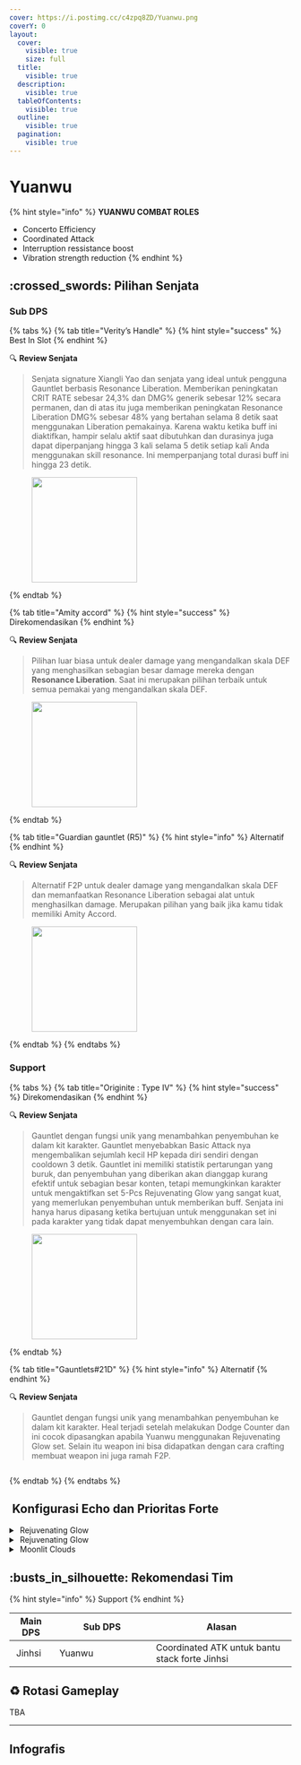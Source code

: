 ```yaml
---
cover: https://i.postimg.cc/c4zpq8ZD/Yuanwu.png
coverY: 0
layout:
  cover:
    visible: true
    size: full
  title:
    visible: true
  description:
    visible: true
  tableOfContents:
    visible: true
  outline:
    visible: true
  pagination:
    visible: true
---
```


# Yuanwu

{% hint style="info" %}
**YUANWU COMBAT ROLES**

* Concerto Efficiency
* Coordinated Attack
* Interruption ressistance boost
* Vibration strength reduction
{% endhint %}

## :crossed\_swords: Pilihan Senjata

### Sub DPS

{% tabs %}
{% tab title="Verity’s Handle" %}
{% hint style="success" %}
Best In Slot
{% endhint %}

:mag: **Review Senjata**

> Senjata signature Xiangli Yao dan senjata yang ideal untuk pengguna Gauntlet berbasis Resonance Liberation. Memberikan peningkatan CRIT RATE sebesar 24,3% dan DMG% generik sebesar 12% secara permanen, dan di atas itu juga memberikan peningkatan Resonance Liberation DMG% sebesar 48% yang bertahan selama 8 detik saat menggunakan Liberation pemakainya. Karena waktu ketika buff ini diaktifkan, hampir selalu aktif saat dibutuhkan dan durasinya juga dapat diperpanjang hingga 3 kali selama 5 detik setiap kali Anda menggunakan skill resonance. Ini memperpanjang total durasi buff ini hingga 23 detik.

<figure><img src="https://wuthering.wiki/img/weapon_21040016.png" alt="" width="188"><figcaption></figcaption></figure>
{% endtab %}

{% tab title="Amity accord" %}
{% hint style="success" %}
Direkomendasikan
{% endhint %}

:mag: **Review Senjata**

> Pilihan luar biasa untuk dealer damage yang mengandalkan skala DEF yang menghasilkan sebagian besar damage mereka dengan **Resonance Liberation**. Saat ini merupakan pilihan terbaik untuk semua pemakai yang mengandalkan skala DEF.

<figure><img src="https://wuthering.wiki/img/weapon_21040044.png" alt="" width="188"><figcaption></figcaption></figure>
{% endtab %}

{% tab title="Guardian gauntlet (R5)" %}
{% hint style="info" %}
Alternatif
{% endhint %}

:mag: **Review Senjata**

> Alternatif F2P untuk dealer damage yang mengandalkan skala DEF dan memanfaatkan Resonance Liberation sebagai alat untuk menghasilkan damage. Merupakan pilihan yang baik jika kamu tidak memiliki Amity Accord.

<figure><img src="https://wuthering.wiki/img/weapon_21040053.png" alt="" width="188"><figcaption></figcaption></figure>
{% endtab %}
{% endtabs %}

### Support

{% tabs %}
{% tab title="Originite : Type IV" %}
{% hint style="success" %}
Direkomendasikan
{% endhint %}

:mag: **Review Senjata**

> Gauntlet dengan fungsi unik yang menambahkan penyembuhan ke dalam kit karakter. Gauntlet menyebabkan Basic Attack nya mengembalikan sejumlah kecil HP kepada diri sendiri dengan cooldown 3 detik. Gauntlet ini memiliki statistik pertarungan yang buruk, dan penyembuhan yang diberikan akan dianggap kurang efektif untuk sebagian besar konten, tetapi memungkinkan karakter untuk mengaktifkan set 5-Pcs Rejuvenating Glow yang sangat kuat, yang memerlukan penyembuhan untuk memberikan buff. Senjata ini hanya harus dipasang ketika bertujuan untuk menggunakan set ini pada karakter yang tidak dapat menyembuhkan dengan cara lain.

<figure><img src="https://wuthering.wiki/img/weapon_21040023.png" alt="" width="188"><figcaption></figcaption></figure>
{% endtab %}

{% tab title="Gauntlets#21D" %}
{% hint style="info" %}
Alternatif
{% endhint %}

:mag: **Review Senjata**

> Gauntlet dengan fungsi unik yang menambahkan penyembuhan ke dalam kit karakter. Heal terjadi setelah melakukan Dodge Counter dan ini cocok dipasangkan apabila Yuanwu menggunakan Rejuvenating Glow set. Selain itu weapon ini bisa didapatkan dengan cara crafting membuat weapon ini juga ramah F2P.

<figure><img src="https://wuthering.wiki/img/weapon_21040034.png" alt=""><figcaption></figcaption></figure>
{% endtab %}
{% endtabs %}

## <img src="https://wuthering.wiki/img/item_10.png" alt="" data-size="line"> Konfigurasi Echo dan Prioritas Forte

<details>

<summary><img src="https://wuthering.wiki/img/fettericon_7.png" alt="" data-size="line"> Rejuvenating Glow</summary>

Fallacy of No Return - DEF%

<img src="https://wuthering.wiki/img/monster_330000070.png" alt="" data-size="original">

**Echo Skill** untuk summon Fallacy of No Return\
memberikan <mark style="color:yellow;">Spectro DMG</mark> yang setara dengan 11.4% dari max HP,\
setelah itu Resonator dapat 10% bonus Energy Regen\
dan tim dapat 10% bonus ATK selama 20 detik.

**Hold Echo Skill** untuk launch serangkaian ATK bertubi-tubi dengan biaya STA,\
masing-masing memberikan Spectro DMG yang setara dengan 1.14% dari max HP;\
Release Hold echo Skill, memberikan <mark style="color:yellow;">Spectro DMG</mark> yang setara dengan 14.25% dari max HP.

**Echo Set**

* 3 - DEF%
* 3 - DEF%
* 1 - DEF%
* 1 - DEF%

**Prioritas Echo Substat**

* ER% (Minimal 130% sampai 140% ER)
* CR% / %CDM
* DEF%
* Flat DEF

**Prioritas Forte**

* Forte > Reso Lib > Reso skil > Intro = BA

\\

</details>

<details>

<summary><img src="https://wuthering.wiki/img/fettericon_7.png" alt="" data-size="line"> Rejuvenating Glow</summary>

Bell-Borne Geochelone - DEF%

<img src="https://wuthering.wiki/img/monster_340000020.png" alt="" data-size="original">

aktikan protection dari Bell-Borne Geochelone.\
Memberikan <mark style="color:blue;">**Glacio DMG**</mark> berdasarkan 104.88% dari DEF resonator kepada musuh terdekat,\
dan dapat Bell-Borne Shield yang bertahan selama 15 detik.\
Bell-Borne Shield ngasih 50.00% DMG Reduction dan 10.00% DMG Boost, Shield akan menghilang setelah karakter terkena serangan sebanyak 3 kali.

**Echo Set**

* 3 - DEF%
* 3 - DEF%
* 1 - DEF%
* 1 - DEF%

**Prioritas Echo Substat**

* ER% (Minimal 130% sampai 140% ER)
* CR% / %CDM
* DEF%
* Flat DEF

**Prioritas Forte**

* Forte > Reso Lib > Reso skil > Intro = BA

</details>

<details>

<summary><img src="https://wuthering.wiki/img/fettericon_8.png" alt="" data-size="line"> Moonlit Clouds</summary>

Impermenance Heron - CR% / CDM%

<img src="https://wuthering.wiki/img/monster_330000030.png" alt="" data-size="original">

**Echo Set**

* 3 - <mark style="color:purple;">**Electro DMG**</mark> bonus%
* 3 - <mark style="color:purple;">**Electro DMG**</mark> bonus%
* 1 - DEF%
* 1 - DEF%

**Prioritas Echo Substat**

* ER% (Minimal 130% sampai 140% ER)
* CR% / %CDM
* DEF%
* Flat DEF

**Prioritas Forte**

* Forte > Reso Lib > Reso skil > Intro = BA

</details>

## :busts\_in\_silhouette: Rekomendasi Tim

{% hint style="info" %}
Support
{% endhint %}

<table><thead><tr><th>Main DPS</th><th width="160.8193359375">Sub DPS</th><th>Alasan</th></tr></thead><tbody><tr><td><img src="https://i.postimg.cc/3xmYnZpj/Jinhsi-Icon.png" alt="" data-size="line"><img src="https://wuthering.wiki/img/fettericon_5.png" alt="" data-size="line"> Jinhsi</td><td><img src="https://i.postimg.cc/vTTGhFLD/Yuanwu-Icon.png" alt="" data-size="line"><img src="https://wuthering.wiki/img/fettericon_8.png" alt="" data-size="line"> Yuanwu</td><td>Coordinated ATK untuk bantu stack forte Jinhsi</td></tr></tbody></table>

## :recycle: Rotasi Gameplay

TBA

***

## Infografis

<figure><img src="https://i.postimg.cc/gjDZLnVy/Yuanwu-Revisi.png" alt=""><figcaption></figcaption></figure>
